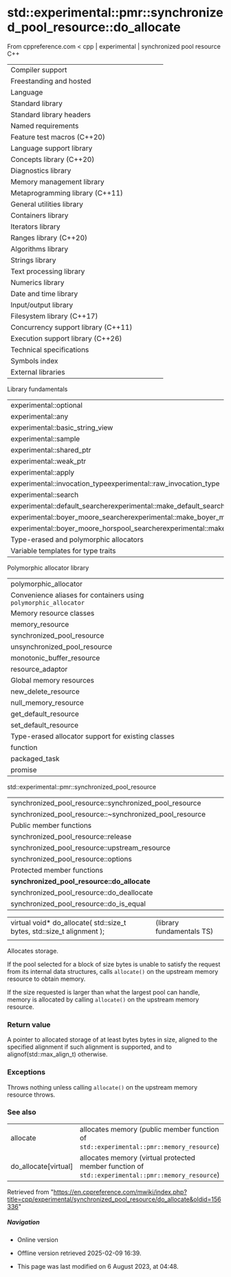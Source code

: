 # std::experimental::pmr::synchronized_pool_resource::do_allocate

From cppreference.com
< cpp‎ | experimental‎ | synchronized pool resource
C++

|  |  |  |  |  |
| --- | --- | --- | --- | --- |
| Compiler support | | | | |
| Freestanding and hosted | | | | |
| Language | | | | |
| Standard library | | | | |
| Standard library headers | | | | |
| Named requirements | | | | |
| Feature test macros (C++20) | | | | |
| Language support library | | | | |
| Concepts library (C++20) | | | | |
| Diagnostics library | | | | |
| Memory management library | | | | |
| Metaprogramming library (C++11) | | | | |
| General utilities library | | | | |
| Containers library | | | | |
| Iterators library | | | | |
| Ranges library (C++20) | | | | |
| Algorithms library | | | | |
| Strings library | | | | |
| Text processing library | | | | |
| Numerics library | | | | |
| Date and time library | | | | |
| Input/output library | | | | |
| Filesystem library (C++17) | | | | |
| Concurrency support library (C++11) | | | | |
| Execution support library (C++26) | | | | |
| Technical specifications | | | | |
| Symbols index | | | | |
| External libraries | | | | |

Library fundamentals

|  |  |  |  |  |
| --- | --- | --- | --- | --- |
| experimental::optional | | | | |
| experimental::any | | | | |
| experimental::basic_string_view | | | | |
| experimental::sample | | | | |
| experimental::shared_ptr | | | | |
| experimental::weak_ptr | | | | |
| experimental::apply | | | | |
| experimental::invocation_typeexperimental::raw_invocation_type | | | | |
| experimental::search | | | | |
| experimental::default_searcherexperimental::make_default_searcher | | | | |
| experimental::boyer_moore_searcherexperimental::make_boyer_moore_searcher | | | | |
| experimental::boyer_moore_horspool_searcherexperimental::make_boyer_moore_horspool_searcher | | | | |
| Type-erased and polymorphic allocators | | | | |
| Variable templates for type traits | | | | |

Polymorphic allocator library

|  |  |  |  |  |
| --- | --- | --- | --- | --- |
| polymorphic_allocator | | | | |
| Convenience aliases for containers using `polymorphic_allocator` | | | | |
| Memory resource classes | | | | |
| memory_resource | | | | |
| synchronized_pool_resource | | | | |
| unsynchronized_pool_resource | | | | |
| monotonic_buffer_resource | | | | |
| resource_adaptor | | | | |
| Global memory resources | | | | |
| new_delete_resource | | | | |
| null_memory_resource | | | | |
| get_default_resource | | | | |
| set_default_resource | | | | |
| Type-erased allocator support for existing classes | | | | |
| function | | | | |
| packaged_task | | | | |
| promise | | | | |

std::experimental::pmr::synchronized_pool_resource

|  |  |  |  |  |
| --- | --- | --- | --- | --- |
| synchronized_pool_resource::synchronized_pool_resource | | | | |
| synchronized_pool_resource::~synchronized_pool_resource | | | | |
| Public member functions | | | | |
| synchronized_pool_resource::release | | | | |
| synchronized_pool_resource::upstream_resource | | | | |
| synchronized_pool_resource::options | | | | |
| Protected member functions | | | | |
| ****synchronized_pool_resource::do_allocate**** | | | | |
| synchronized_pool_resource::do_deallocate | | | | |
| synchronized_pool_resource::do_is_equal | | | | |

|  |  |  |
| --- | --- | --- |
| virtual void\* do_allocate( std::size_t bytes, std::size_t alignment ); |  | (library fundamentals TS) |
|  |  |  |

Allocates storage.

If the pool selected for a block of size bytes is unable to satisfy the request from its internal data structures, calls `allocate()` on the upstream memory resource to obtain memory.

If the size requested is larger than what the largest pool can handle, memory is allocated by calling `allocate()` on the upstream memory resource.

### Return value

A pointer to allocated storage of at least bytes bytes in size, aligned to the specified alignment if such alignment is supported, and to alignof(std::max_align_t) otherwise.

### Exceptions

Throws nothing unless calling `allocate()` on the upstream memory resource throws.

### See also

|  |  |
| --- | --- |
| allocate | allocates memory   (public member function of `std::experimental::pmr::memory_resource`) |
| do_allocate[virtual] | allocates memory   (virtual protected member function of `std::experimental::pmr::memory_resource`) |

Retrieved from "<https://en.cppreference.com/mwiki/index.php?title=cpp/experimental/synchronized_pool_resource/do_allocate&oldid=156336>"

##### Navigation

- Online version
- Offline version retrieved 2025-02-09 16:39.

- This page was last modified on 6 August 2023, at 04:48.